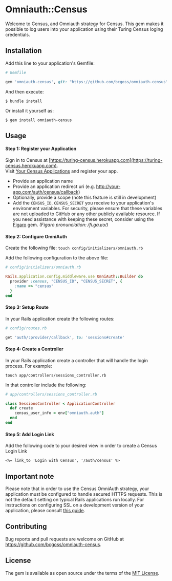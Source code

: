 # Omniauth::Census

Welcome to Census, and Omniauth strategy for Census. This gem makes it possible to log users into your application using their Turing Census loging credentials.

## Installation

Add this line to your application's Gemfile:

```ruby
# Gemfile

gem 'omniauth-census', git: "https://github.com/bcgoss/omniauth-census"
```

And then execute:

    $ bundle install

Or install it yourself as:

    $ gem install omniauth-census

## Usage
#### Step 1: Register your Application
Sign in to Census at [https://turing-census.herokuapp.com](https://turing-census.herokuapp.com).  
Visit [Your Census Applications](https://turing-census.herokuapp.com/oauth/applications) and register your app.
* Provide an application name
* Provide an application redirect uri (e.g. http://your-app.com/auth/census/callback)
* Optionally, provide a scope (note this feature is still in development)
* Add the `CENSUS_ID`, `CENSUS_SECRET` you receive to your application's environment variables. For security, please ensure that these variables are not uploaded to GitHub or any other publicly available resource. If you need assistance with keeping these secret, consider using the [Figaro](https://github.com/laserlemon/figaro) gem. _(Figaro pronunciation: /fi.ɡa.ʁɔ/)_

#### Step 2: Configure OmniAuth
Create the following file:
`touch config/initializers/omniauth.rb`

Add the following configuration to the above file:
```ruby
# config/initializers/omniauth.rb

Rails.application.config.middleware.use OmniAuth::Builder do
  provider :census, "CENSUS_ID", "CENSUS_SECRET", {
    :name => "census"
  }
end
```

#### Step 3: Setup Route
In your Rails application create the following routes:
```ruby
# config/routes.rb

get 'auth/:provider/callback', to: 'sessions#create'
```
#### Step 4: Create a Controller
In your Rails application create a controller that will handle the login process. For example:

`touch app/controllers/sessions_controller.rb`

In that controller include the following:

```ruby
# app/controllers/sessions_controller.rb

class SessionsController < ApplicationController
  def create
    census_user_info = env["omniauth.auth"]
  end
end
```

#### Step 5: Add Login Link

Add the following code to your desired view in order to create a Census Login Link

`<%= link_to 'Login with Census', '/auth/census' %>`

## Important note
Please note that in order to use the Census OmniAuth strategy, your application must be configured to handle secured HTTPS requests. This is not the default setting on typical Rails applications run locally. For instructions on configuring SSL on a development version of your application, please consult [this guide](http://blog.napcs.com/2013/07/21/rails_ssl_simple_wa/).

## Contributing

Bug reports and pull requests are welcome on GitHub at https://github.com/bcgoss/omniauth-census.


## License

The gem is available as open source under the terms of the [MIT License](http://opensource.org/licenses/MIT).
